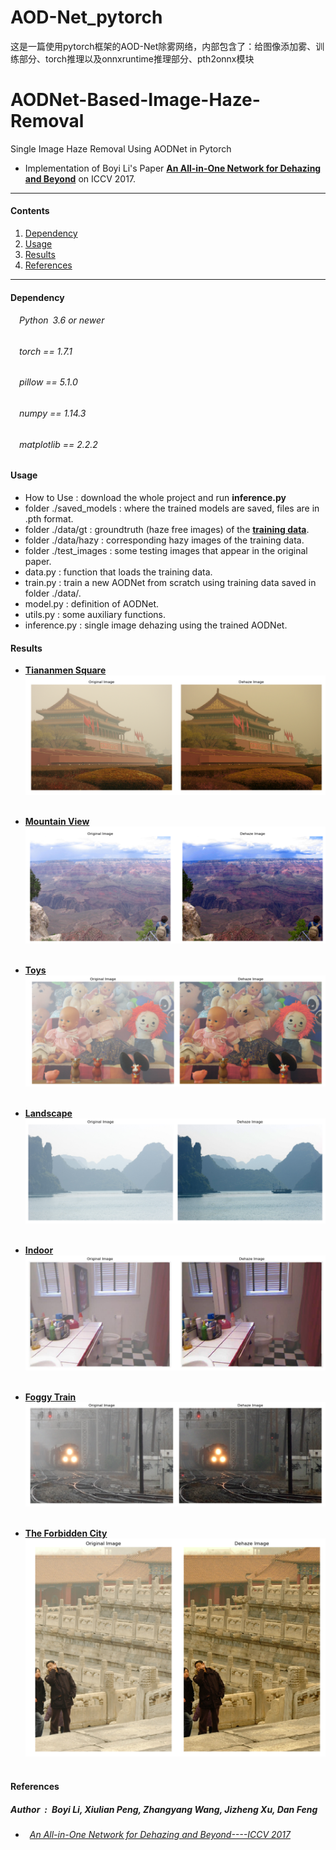 # AOD-Net_pytorch
这是一篇使用pytorch框架的AOD-Net除雾网络，内部包含了：给图像添加雾、训练部分、torch推理以及onnxruntime推理部分、pth2onnx模块

# AODNet-Based-Image-Haze-Removal
Single Image Haze Removal Using AODNet in Pytorch
* Implementation of Boyi Li's Paper [**An All-in-One Network for Dehazing and Beyond**](https://arxiv.org/pdf/1707.06543.pdf) on ICCV 2017.<br>

---
#### Contents

1. [Dependency](#Dependency)
1. [Usage](#Usage)
1. [Results](#Results)
1. [References](#References)
---

#### Dependency
###### &emsp;Python&ensp;3.6 or newer<br>
###### &emsp;torch == 1.7.1<br>
###### &emsp;pillow == 5.1.0<br>
###### &emsp;numpy == 1.14.3<br>
###### &emsp;matplotlib == 2.2.2<br>

#### Usage
* How to Use : download the whole project and run **inference.py**
* folder ./saved_models : where the trained models are saved, files are in .pth format.
* folder ./data/gt : groundtruth (haze free images) of the [**training data**](http://horatio.cs.nyu.edu/mit/silberman/nyu_depth_v2/nyu_depth_v2_labeled.mat).
* folder ./data/hazy : corresponding hazy images of the training data.
* folder ./test_images : some testing images that appear in the original paper.
* data.py : function that loads the training data.
* train.py : train a new AODNet from scratch using training data saved in folder ./data/.
* model.py : definition of AODNet.
* utils.py : some auxiliary functions.
* inference.py : single image dehazing using the trained AODNet.

#### Results
* [**Tiananmen Square**](https://github.com/ForeverPs/AODNet-Based-Image-Haze-Removal/blob/main/results/result0.png)<br>
<img src= https://github.com/ForeverPs/AODNet-Based-Image-Haze-Removal/blob/main/results/result0.png /><br><br>

* [**Mountain View**](https://github.com/ForeverPs/AODNet-Based-Image-Haze-Removal/blob/main/results/result1.png)<br>
<img src= https://github.com/ForeverPs/AODNet-Based-Image-Haze-Removal/blob/main/results/result1.png /><br><br>

* [**Toys**](https://github.com/ForeverPs/AODNet-Based-Image-Haze-Removal/blob/main/results/result3.png)<br>
<img src= https://github.com/ForeverPs/AODNet-Based-Image-Haze-Removal/blob/main/results/result3.png /><br><br>

* [**Landscape**](https://github.com/ForeverPs/AODNet-Based-Image-Haze-Removal/blob/main/results/result4.png)<br>
<img src= https://github.com/ForeverPs/AODNet-Based-Image-Haze-Removal/blob/main/results/result4.png /><br><br>

* [**Indoor**](https://github.com/ForeverPs/AODNet-Based-Image-Haze-Removal/blob/main/results/result7.png)<br>
<img src= https://github.com/ForeverPs/AODNet-Based-Image-Haze-Removal/blob/main/results/result7.png /><br><br>

* [**Foggy Train**](https://github.com/ForeverPs/AODNet-Based-Image-Haze-Removal/blob/main/results/result5.png)<br>
<img src= https://github.com/ForeverPs/AODNet-Based-Image-Haze-Removal/blob/main/results/result5.png /><br><br>

* [**The Forbidden City**](https://github.com/ForeverPs/AODNet-Based-Image-Haze-Removal/blob/main/results/result6.png)<br>
<img src= https://github.com/ForeverPs/AODNet-Based-Image-Haze-Removal/blob/main/results/result6.png /><br><br>


#### References
##### Author&ensp;:&ensp;Boyi Li, Xiulian Peng, Zhangyang Wang, Jizheng Xu, Dan Feng<br>
* ###### &ensp;[An All-in-One Network for Dehazing and Beyond----ICCV 2017](https://arxiv.org/pdf/1707.06543.pdf)<br>


